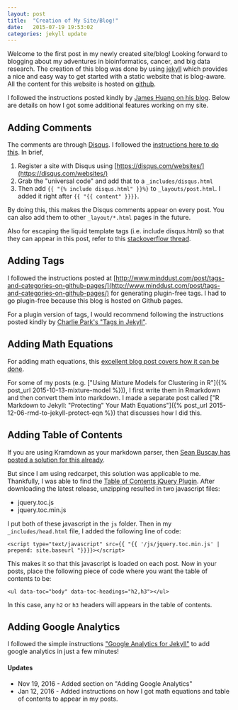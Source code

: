 ```yaml
---
layout: post
title:  "Creation of My Site/Blog!"
date:   2015-07-19 19:53:02
categories: jekyll update
---
```


Welcome to the first post in my newly created site/blog! Looking forward to blogging about my adventures in bioinformatics, cancer, and big data research. The creation of this blog was done by using [jekyll](http://jekyllrb.com/) which provides a nice and easy way to get started with a static website that is blog-aware. All the content for this website is hosted on [github](https://github.com/tinyheero/tinyheero.github.io).

I followed the instructions posted kindly by [James Huang on his blog](http://growthalytics.com/programming/2015/07/19/setting-up-your-own-blog/). Below are details on how I got some additional features working on my site.

<ul data-toc="body" data-toc-headings="h2,h3"></ul>

## Adding Comments

The comments are through [Disqus](https://disqus.com/). I followed the [instructions here to do this](http://www.perfectlyrandom.org/2014/06/29/adding-disqus-to-your-jekyll-powered-github-pages/). In brief,

1. Register a site with Disqus using [https://disqus.com/websites/](https://disqus.com/websites/)
1. Grab the "universal code" and add that to a `_includes/disqus.html`
1. Then add `{{ "{% include disqus.html" }}%}` to `_layouts/post.html`. I added it right after `{{ "{{ content" }}}}`. 

By doing this, this makes the Disqus comments appear on every post. You can also add them to other `_layout/*.html` pages in the future. 

Also for escaping the liquid template tags (i.e. include disqus.html} so that they can appear in this post, refer to this [stackoverflow thread](http://stackoverflow.com/questions/3426182/how-to-escape-liquid-template-tags).

## Adding Tags

I followed the instructions posted at [http://www.minddust.com/post/tags-and-categories-on-github-pages/](http://www.minddust.com/post/tags-and-categories-on-github-pages/) for generating plugin-free tags. I had to go plugin-free because this blog is hosted on Github pages. 

For a plugin version of tags, I would recommend following the instructions posted kindly by [Charlie Park's "Tags in Jekyll"](http://charliepark.org/tags-in-jekyll/).

## Adding Math Equations

For adding math equations, this [excellent blog post covers how it can be done](http://gastonsanchez.com/opinion/2014/02/16/Mathjax-with-jekyll/). 

For some of my posts (e.g. ["Using Mixture Models for Clustering in R"]({% post_url 2015-10-13-mixture-model %})), I first write them in Rmarkdown and then convert them into markdown. I made a separate post called ["R Markdown to Jekyll: "Protecting" Your Math Equations"]({% post_url 2015-12-06-rmd-to-jekyll-protect-eqn %}) that discusses how I did this.

## Adding Table of Contents

If you are using Kramdown as your markdown parser, then [Sean Buscay has posted a solution for this already](http://www.seanbuscay.com/blog/jekyll-toc-markdown/). 

But since I am using redcarpet, this solution was applicable to me. Thankfully, I was able to find the [Table of Contents jQuery Plugin](http://ndabas.github.io/toc/). After downloading the latest release, unzipping resulted in two javascript files:

* jquery.toc.js
* jquery.toc.min.js

I put both of these javascript in the `js` folder. Then in my `_includes/head.html` file, I added the following line of code:

```
<script type="text/javascript" src={{ "{{ '/js/jquery.toc.min.js' | prepend: site.baseurl "}}}}></script>
```

This makes it so that this javascript is loaded on each post. Now in your posts, place the following piece of code where you want the table of contents to be:

```{html}
<ul data-toc="body" data-toc-headings="h2,h3"></ul>
```

In this case, any `h2` or `h3` headers will appears in the table of contents. 

## Adding Google Analytics

I followed the simple instructions ["Google Analytics for Jekyll"](https://desiredpersona.com/google-analytics-jekyll/) to add google analytics in just a few minutes!

#### Updates

* Nov 19, 2016 - Added section on "Adding Google Analytics"
* Jan 12, 2016 - Added instructions on how I got math equations and table of contents to appear in my posts.
